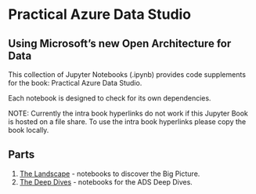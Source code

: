 # Practical Azure Data Studio
## Using Microsoft’s new Open Architecture for Data

This collection of Jupyter Notebooks (.ipynb) provides code supplements for the book: Practical Azure Data Studio.

Each notebook is designed to check for its own dependencies.

NOTE: Currently the intra book hyperlinks do not work if this Jupyter Book is hosted on a file share. To use the intra book hyperlinks please copy the book locally.

## Parts

1. [The Landscape](landscape/readme.md) - notebooks to discover the Big Picture.
1. [The Deep Dives](deepdive/readme.md) - notebooks for the ADS Deep Dives.
